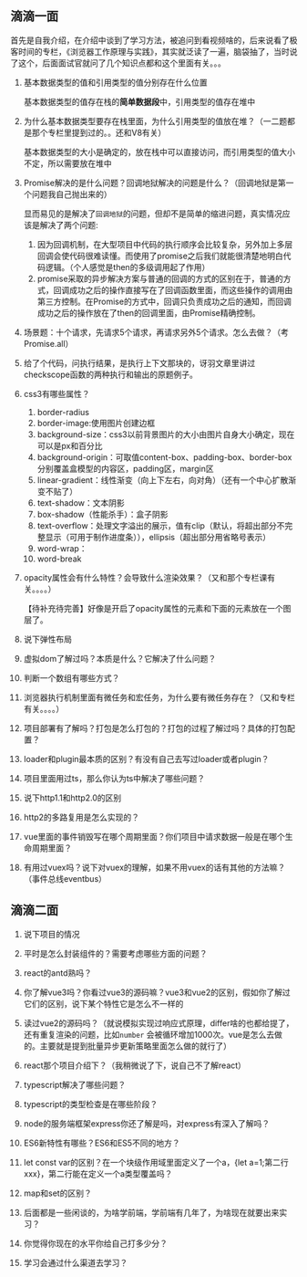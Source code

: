 ## 滴滴一面

首先是自我介绍，在介绍中谈到了学习方法，被追问到看视频啥的，后来说看了极客时间的专栏，《浏览器工作原理与实践》，其实就泛读了一遍，脑袋抽了，当时说了这个，后面面试官就问了几个知识点都和这个里面有关。。。

1. 基本数据类型的值和引用类型的值分别存在什么位置

    基本数据类型的值存在栈的**简单数据段**中，引用类型的值存在堆中

2. 为什么基本数据类型要存在栈里面，为什么引用类型的值放在堆？（一二题都是那个专栏里提到过的。。还和V8有关）

    基本数据类型的大小是确定的，放在栈中可以直接访问，而引用类型的值大小不定，所以需要放在堆中

3. Promise解决的是什么问题？回调地狱解决的问题是什么？（回调地狱是第一个问题我自己抛出来的）

    显而易见的是解决了`回调地狱`的问题，但却不是简单的缩进问题，真实情况应该是解决了两个问题:
    
    1. 因为回调机制，在大型项目中代码的执行顺序会比较复杂，另外加上多层回调会使代码很难读懂。而使用了promise之后我们就能很清楚地明白代码逻辑。（个人感觉是then的多级调用起了作用）
    2. promise采取的异步解决方案与普通的回调的方式的区别在于，普通的方式，回调成功之后的操作直接写在了回调函数里面，而这些操作的调用由第三方控制。在Promise的方式中，回调只负责成功之后的通知，而回调成功之后的操作放在了then的回调里面，由Promise精确控制。

4. 场景题：十个请求，先请求5个请求，再请求另外5个请求。怎么去做？（考Promise.all）

5. 给了个代码，问执行结果，是执行上下文那块的，讶羽文章里讲过checkscope函数的两种执行和输出的原题例子。

6. css3有哪些属性？

    1. border-radius
    2. border-image:使用图片创建边框
    3. background-size：css3以前背景图片的大小由图片自身大小确定，现在可以是px和百分比
    4. background-origin：可取值content-box、padding-box、border-box分别覆盖盒模型的内容区，padding区，margin区
    5. linear-gradient：线性渐变（向上下左右，向对角）（还有一个中心扩散渐变不贴了）
    6. text-shadow：文本阴影
    7. box-shadow（性能杀手）：盒子阴影
    8. text-overflow：处理文字溢出的展示，值有clip（默认，将超出部分不完整显示（可用于制作进度条）），ellipsis（超出部分用省略号表示）
    9. word-wrap：
    10. word-break

7. opacity属性会有什么特性？会导致什么渲染效果？（又和那个专栏课有关。。。。）

    【待补充待完善】好像是开启了opacity属性的元素和下面的元素放在一个图层了。

8. 说下弹性布局

9. 虚拟dom了解过吗？本质是什么？它解决了什么问题？

10. 判断一个数组有哪些方式？

11. 浏览器执行机制里面有微任务和宏任务，为什么要有微任务存在？（又和专栏有关。。。。）

12. 项目部署有了解吗？打包是怎么打包的？打包的过程了解过吗？具体的打包配置？

13. loader和plugin最本质的区别？有没有自己去写过loader或者plugin？

14. 项目里面用过ts，那么你认为ts中解决了哪些问题？

15. 说下http1.1和http2.0的区别

16. http2的多路复用是怎么实现的？

17. vue里面的事件销毁写在哪个周期里面？你们项目中请求数据一般是在哪个生命周期里面？

18. 有用过vuex吗？说下对vuex的理解，如果不用vuex的话有其他的方法嘛？（事件总线eventbus）

      

## 滴滴二面

1. 说下项目的情况
2. 平时是怎么封装组件的？需要考虑哪些方面的问题？
3. react的antd熟吗？
4. 你了解vue3吗？你看过vue3的源码嘛？vue3和vue2的区别，假如你了解过它们的区别，说下某个特性它是怎么不一样的
5. 读过vue2的源码吗？（就说模拟实现过响应式原理，differ啥的也都给提了，还有重复渲染的问题，比如`number` 会被循环增加1000次。vue是怎么去做的。主要就是提到批量异步更新策略里面怎么做的就行了）

6. react那个项目介绍下？（我稍微说了下，说自己不了解react）

7. typescript解决了哪些问题？
8. typescript的类型检查是在哪些阶段？
9. node的服务端框架express你还了解是吗，对express有深入了解吗？
10. ES6新特性有哪些？ES6和ES5不同的地方？
11. let const var的区别？在一个块级作用域里面定义了一个a，{let a=1;第二行xxx}，第二行能在定义一个a类型覆盖吗？
12. map和set的区别？
13. 后面都是一些闲谈的，为啥学前端，学前端有几年了，为啥现在就要出来实习？
14. 你觉得你现在的水平你给自己打多少分？
15. 学习会通过什么渠道去学习？

